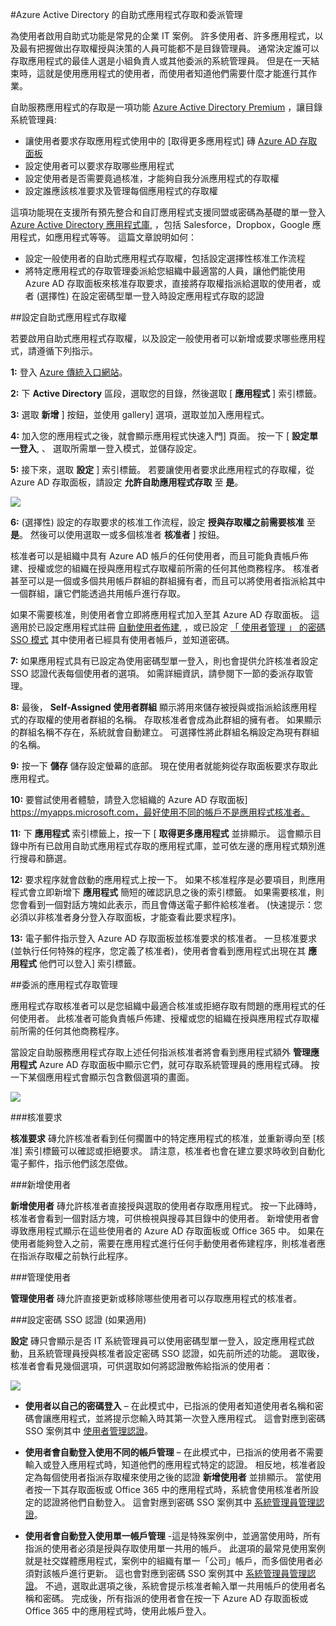 <properties
    pageTitle="Azure Active Directory 的自助式應用程式存取和委派管理 | Microsoft Azure"
    description="本文說明如何啟用 Azure Active Directory 的自助式應用程式存取和委派管理"
    services="active-directory"
    documentationCenter=""
    authors="asmalser-msft"
    manager="stevenpo"
    editor=""/>

<tags
    ms.service="active-directory"
    ms.workload="identity"
    ms.tgt_pltfrm="na"
    ms.devlang="na"
    ms.topic="article"
    ms.date="12/14/2015"
    ms.author="asmalser"/>

#Azure Active Directory 的自助式應用程式存取和委派管理

為使用者啟用自助式功能是常見的企業 IT 案例。 許多使用者、許多應用程式，以及最有把握做出存取權授與決策的人員可能都不是目錄管理員。 通常決定誰可以存取應用程式的最佳人選是小組負責人或其他委派的系統管理員。 但是在一天結束時，這就是使用應用程式的使用者，而使用者知道他們需要什麼才能進行其作業。

自助服務應用程式的存取是一項功能 [Azure Active Directory Premium](http://azure.microsoft.com/trial/get-started-active-directory/) ，讓目錄系統管理員:

* 讓使用者要求存取應用程式使用中的 [取得更多應用程式] 磚 [Azure AD 存取面板](active-directory-appssoaccess-whatis.md#deploying-azure-ad-integrated-applications-to-users)
* 設定使用者可以要求存取哪些應用程式
* 設定使用者是否需要竟過核准，才能夠自我分派應用程式的存取權
* 設定誰應該核准要求及管理每個應用程式的存取權

這項功能現在支援所有預先整合和自訂應用程式支援同盟或密碼為基礎的單一登入 [Azure Active Directory 應用程式庫](http://azure.microsoft.com/marketplace/active-directory/all/), ，包括 Salesforce，Dropbox，Google 應用程式，如應用程式等等。
這篇文章說明如何：

* 設定一般使用者的自助式應用程式存取權，包括設定選擇性核准工作流程 
* 將特定應用程式的存取管理委派給您組織中最適當的人員，讓他們能使用 Azure AD 存取面板來核准存取要求，直接將存取權指派給選取的使用者，或者 (選擇性) 在設定密碼型單一登入時設定應用程式存取的認證


##設定自助式應用程式存取權

若要啟用自助式應用程式存取權，以及設定一般使用者可以新增或要求哪些應用程式，請遵循下列指示。

**1:** 登入 [Azure 傳統入口網站](https://manage.windowsazure.com/)。

**2:**  下 **Active Directory** 區段，選取您的目錄，然後選取 [ **應用程式** ] 索引標籤。 

**3:** 選取 **新增** ] 按鈕，並使用 gallery] 選項，選取並加入應用程式。

**4:** 加入您的應用程式之後，就會顯示應用程式快速入門] 頁面。 按一下 [ **設定單一登入**, 、 選取所需單一登入模式，並儲存設定。 

**5:** 接下來，選取 **設定** ] 索引標籤。 若要讓使用者要求此應用程式的存取權，從 Azure AD 存取面板，請設定 **允許自助應用程式存取** 至 **是**。

![][1]

**6:** (選擇性) 設定的存取要求的核准工作流程，設定 **授與存取權之前需要核准** 至 **是**。 然後可以使用選取一或多個核准者 **核准者** ] 按鈕。

核准者可以是組織中具有 Azure AD 帳戶的任何使用者，而且可能負責帳戶佈建、授權或您的組織在授與應用程式存取權前所需的任何其他商務程序。 核准者甚至可以是一個或多個共用帳戶群組的群組擁有者，而且可以將使用者指派給其中一個群組，讓它們能透過共用帳戶進行存取。 

如果不需要核准，則使用者會立即將應用程式加入至其 Azure AD 存取面板。 這適用於已設定應用程式註冊 [自動使用者佈建](active-directory-saas-app-provisioning.md), ，或已設定 [「 使用者管理 」 的密碼 SSO 模式](active-directory-appssoaccess-whatis.md#password-based-single-sign-on) 其中使用者已經具有使用者帳戶，並知道密碼。

**7:** 如果應用程式具有已設定為使用密碼型單一登入，則也會提供允許核准者設定 SSO 認證代表每個使用者的選項。 如需詳細資訊，請參閱下一節的委派存取管理。

**8:** 最後， **Self-Assigned 使用者群組** 顯示將用來儲存被授與或指派給該應用程式的存取權的使用者群組的名稱。 存取核准者會成為此群組的擁有者。 如果顯示的群組名稱不存在，系統就會自動建立。 可選擇性將此群組名稱設定為現有群組的名稱。

**9:** 按一下 **儲存** 儲存設定螢幕的底部。 現在使用者就能夠從存取面板要求存取此應用程式。

**10:** 要嘗試使用者體驗，請登入您組織的 Azure AD 存取面板] https://myapps.microsoft.com，最好使用不同的帳戶不是應用程式核准者。 

**11:** 下 **應用程式** 索引標籤上，按一下 [ **取得更多應用程式** 並排顯示。 這會顯示目錄中所有已啟用自助式應用程式存取的應用程式庫，並可依左邊的應用程式類別進行搜尋和篩選。 

**12:** 要求程序就會啟動的應用程式上按一下。 如果不核准程序是必要項目，則應用程式會立即新增下 **應用程式** 簡短的確認訊息之後的索引標籤。 如果需要核准，則您會看到一個對話方塊如此表示，而且會傳送電子郵件給核准者。 (快速提示：您必須以非核准者身分登入存取面板，才能查看此要求程序)。

**13:** 電子郵件指示登入 Azure AD 存取面板並核准要求的核准者。 一旦核准要求 (並執行任何特殊的程序，您定義了核准者)，使用者會看到應用程式出現在其 **應用程式** 他們可以登入] 索引標籤。

##委派的應用程式存取管理

應用程式存取核准者可以是您組織中最適合核准或拒絕存取有問題的應用程式的任何使用者。 此核准者可能負責帳戶佈建、授權或您的組織在授與應用程式存取權前所需的任何其他商務程序。
 
當設定自助服務應用程式存取上述任何指派核准者將會看到應用程式額外 **管理應用程式** Azure AD 存取面板中顯示它們，就可存取系統管理員的應用程式磚。 按一下某個應用程式會顯示包含數個選項的畫面。

![][2]

###核准要求

 **核准要求** 磚允許核准者看到任何擱置中的特定應用程式的核准，並重新導向至 [核准] 索引標籤可以確認或拒絕要求。 請注意，核准者也會在建立要求時收到自動化電子郵件，指示他們該怎麼做。

###新增使用者

 **新增使用者** 磚允許核准者直接授與選取的使用者存取應用程式。 按一下此磚時，核准者會看到一個對話方塊，可供檢視與搜尋其目錄中的使用者。 新增使用者會導致應用程式顯示在這些使用者的 Azure AD 存取面板或 Office 365 中。 如果在使用者能夠登入之前，需要在應用程式進行任何手動使用者佈建程序，則核准者應在指派存取權之前執行此程序。  

###管理使用者

 **管理使用者** 磚允許直接更新或移除哪些使用者可以存取應用程式的核准者。 

###設定密碼 SSO 認證 (如果適用)

 **設定** 磚只會顯示是否 IT 系統管理員可以使用密碼型單一登入，設定應用程式啟動，且系統管理員授與核准者設定密碼 SSO 認證，如先前所述的功能。 選取後，核准者會看見幾個選項，可供選取如何將認證散佈給指派的使用者：

![][3]

* **使用者以自己的密碼登入** – 在此模式中，已指派的使用者知道使用者名稱和密碼會讓應用程式，並將提示您輸入時其第一次登入應用程式。 這會對應到密碼 SSO 案例其中 [使用者管理認證](active-directory-appssoaccess-whatis.md#password-based-single-sign-on)。

* **使用者會自動登入使用不同的帳戶管理** – 在此模式中，已指派的使用者不需要輸入或登入應用程式時，知道他們的應用程式特定的認證。 相反地，核准者設定為每個使用者指派存取權來使用之後的認證 **新增使用者** 並排顯示。 當使用者按一下其存取面板或 Office 365 中的應用程式時，系統會使用核准者所設定的認證將他們自動登入。 這會對應到密碼 SSO 案例其中 [系統管理員管理認證](active-directory-appssoaccess-whatis.md#password-based-single-sign-on)。

* **使用者會自動登入使用單一帳戶管理** -這是特殊案例中，並適當使用時，所有指派的使用者必須是授與存取使用單一共用的帳戶。 此選項的最常見使用案例就是社交媒體應用程式，案例中的組織有單一「公司」帳戶，而多個使用者必須對該帳戶進行更新。 這也會對應到密碼 SSO 案例其中 [系統管理員管理認證](active-directory-appssoaccess-whatis.md#password-based-single-sign-on)。 不過，選取此選項之後，系統會提示核准者輸入單一共用帳戶的使用者名稱和密碼。 完成後，所有指派的使用者會在按一下 Azure AD 存取面板或 Office 365 中的應用程式時，使用此帳戶登入。

<!--Image references-->
[1]: ./media/active-directory-self-service-application-access/ssaa_admin.PNG
[2]: ./media/active-directory-self-service-application-access/ssaa_ap_manage_app.PNG
[3]: ./media/active-directory-self-service-application-access/ssaa_ap_manage_app_config.PNG

